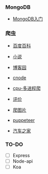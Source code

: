 ### MongoDB

 - [MongoDB入门]('MongoDB/index.md')

### 爬虫

- [百度百科]('spider/baike/app.js')

- [小说]('spider/book/app.js')

- [博客园]('spider/cnblog/app.js')

- [cnode]('spider/cnode/app.js')

- [cpu-多进程爬]('spider/cpus-download/index.md')

- [评价]('spider/evaluation/app.js')

- [爬图片]('spider/pic/app.js')

- [puppeteer]('spider/pic/app.js')

- [汽车之家]('spider/pic/app.js')

### TO-DO
- [ ] Express
- [ ] Node-api
- [ ] Koa
